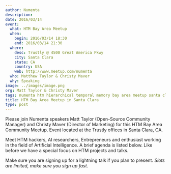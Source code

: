 ```yaml
---
author: Numenta
description:
date: 2016/03/14
event:
  what: HTM Bay Area Meetup
  when:
    begin: 2016/03/14 18:30
    end: 2016/03/14 21:30
  where:
    desc: Trustly @ 4500 Great America Pkwy
    city: Santa Clara
    state: CA
    country: USA
    web: http://www.meetup.com/numenta
  who: Matthew Taylor & Christy Maver
  why: Speaking
image: ../images/image.png
org: Matt Taylor & Christy Maver
tags: numenta htm hierarchical temporal memory bay area meetup santa clara ca
title: HTM Bay Area Meetup in Santa Clara
type: post
---
```


Please join Numenta speakers Matt Taylor (Open-Source Community Manager) and
Christy Maver (Director of Marketing) for this HTM Bay Area Community Meetup.
Event located at the Trustly offices in Santa Clara, CA.

Meet HTM hackers, AI researchers, Entrepreneurs and enthusiast working in the
field of Artificial Intelligence. A brief agenda is listed below.  Like before
we have a special focus on HTM projects and talks.

Make sure you are signing up for a lightning talk if you plan to present. *Slots
are limited, make sure you sign up fast*.
